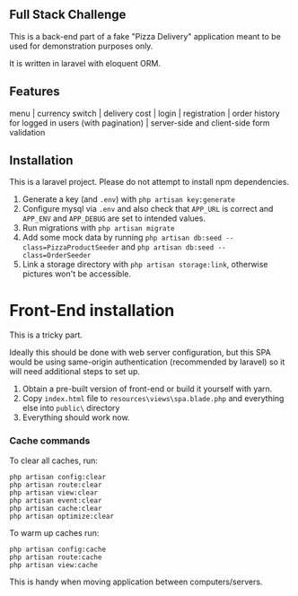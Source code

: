 

## Full Stack Challenge

This is a back-end part of a fake "Pizza Delivery" application meant to be used for demonstration purposes only.

It is written in laravel with eloquent ORM.

## Features

menu | currency switch | delivery cost | login | registration | order history for logged in users (with pagination) | server-side and client-side form validation

## Installation

This is a laravel project. Please do not attempt to install npm dependencies.

1. Generate a key (and `.env`) with `php artisan key:generate`
2. Configure mysql via `.env` and also check that `APP_URL` is correct and `APP_ENV` and `APP_DEBUG` are set to intended values.
3. Run migrations with `php artisan migrate`
4. Add some mock data by running `php artisan db:seed --class=PizzaProductSeeder` and 
   `php artisan db:seed --class=OrderSeeder`
5. Link  a storage directory with `php artisan storage:link`, otherwise pictures won't be accessible.

# Front-End installation

This is a tricky part.

Ideally this should be done with web server configuration, but this SPA would be using same-origin authentication (recommended by laravel) so it will need additional steps to set up.

1. Obtain a pre-built version of front-end or build it yourself with yarn.
2. Copy `index.html` file to `resources\views\spa.blade.php` and everything else into `public\` directory
3. Everything should work now.



### Cache commands

To clear all caches, run:

```
php artisan config:clear
php artisan route:clear
php artisan view:clear
php artisan event:clear
php artisan cache:clear
php artisan optimize:clear
```

To warm up caches run:

```
php artisan config:cache
php artisan route:cache
php artisan view:cache
```

This is handy when moving application between computers/servers.




